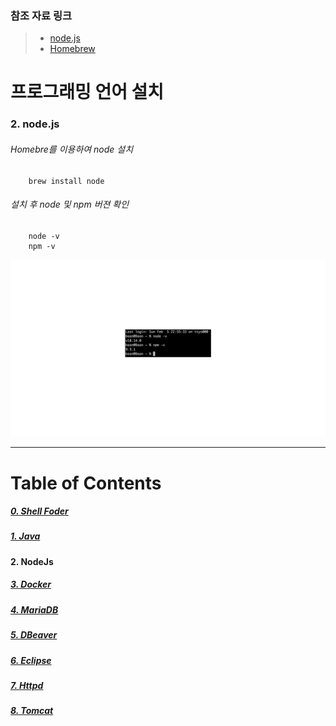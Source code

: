 ### 참조 자료 링크
> * [node.js](https://nodejs.org/en/)
> * [Homebrew](https://brew.sh/index_ko)

# 프로그래밍 언어 설치
### 2. node.js
###### Homebre를 이용하여 node 설치
```
    brew install node
```
###### 설치 후 node 및 npm 버젼 확인
```
    node -v
    npm -v
```

<img src="../../images/node/node.png"></img>

----

# Table of Contents
##### [0. Shell Foder](../../../../)
##### [1. Java](../java)
#### 2. NodeJs
##### [3. Docker](../docker)
##### [4. MariaDB](../mariadb)
##### [5. DBeaver](../dbeaver)
##### [6. Eclipse](../eclipse)
##### [7. Httpd](../httpd)
##### [8. Tomcat](../tomcat)
